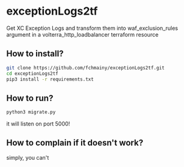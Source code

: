 # exceptionLogs2tf
Get XC Exception Logs and transform them into waf_exclusion_rules argument in a volterra_http_loadbalancer terraform resource

## How to install?

```bash
git clone https://github.com/fchmainy/exceptionLogs2tf.git
cd exceptionLogs2tf
pip3 install -r requirements.txt
```

## How to run?

```bash
python3 migrate.py
```

it will listen on port 5000!

## How to complain if it doesn't work?

simply, you can't
